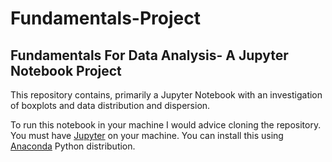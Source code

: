 # Fundamentals-Project
## Fundamentals For Data Analysis- A Jupyter Notebook Project

This repository contains, primarily a Jupyter Notebook with an investigation of boxplots and data distribution and dispersion.

To run this notebook in your machine I would advice cloning the repository. You must have [Jupyter](https://jupyter.org/) on your machine. You can install this using [Anaconda](https://www.anaconda.com/download/) Python distribution.


